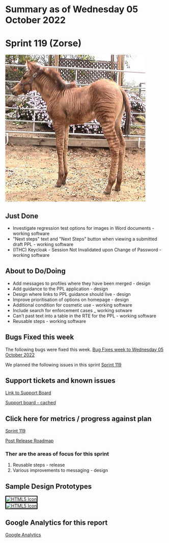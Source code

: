 # Summary as of Wednesday 05 October 2022 

# Sprint 119 (Zorse)

![Kumana @ Wild Equines, CC BY 2.0 <https://creativecommons.org/licenses/by/2.0>, via Wikimedia Commons](graphs/zorse2.jpg)

## Just Done
* Investigate regression test options for images in Word documents - working software
* "Next steps" text and "Next Steps" button when viewing a submitted draft PPL - working software
* (ITHC) Keycloak - Session Not Invalidated upon Change of Password - working software

## About to Do/Doing
* Add messages to profiles where they have been merged - design
* Add guidance to the PPL application - design
* Design where links to PPL guidance should live - design
* Improve prioritisation of options on homepage - design
* Additional condition for cosmetic use - working software
* Include search for enforcement cases _ working sotware
* Can't past text into a table in the RTE for the PPL - working software
* Reusable steps - working software

## Bugs Fixed this week
The following bugs were fixed this week.
[Bug Fixes week to Wednesday 05 October 2022](graphs/bugs05102022.png)

We planned the following issues in this sprint 
[Sprint 119](graphs/sprint05102022.png)

## Support tickets and known issues
[Link to Support Board](https://collaboration.homeoffice.gov.uk/jira/secure/RapidBoard.jspa?rapidView=1717&selectedIssue=ASSB-253)

[Support board - cached](graphs/supportBoard05102022.png)

## Click here for metrics / progress against plan
[Sprint 119](graphs/progress05102022.png)

[Post Release Roadmap](graphs/roadmap05102022.png)

### Ther are the areas of focus for this sprint
1. Reusable steps - release 
2. Various improvements to messaging - design

## Sample Design Prototypes
<a href="graphs/proto1_05102022.png"><img src="graphs/proto1_05102022.png" alt="HTML5 Icon" width="200" style="border:2px solid black"></a>
<br>
<a href="graphs/proto2_05102022.png"><img src="graphs/proto2_05102022.png" alt="HTML5 Icon" width="200" style="border:2px solid black"></a>
<br>


## Google Analytics for this report
[Google Analytics](graphs/GA05102022.png)

